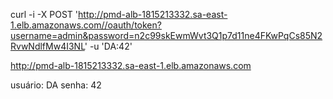curl -i -X POST 'http://pmd-alb-1815213332.sa-east-1.elb.amazonaws.com//oauth/token?username=admin&password=n2c99skEwmWvt3Q1p7d11ne4FKwPqCs85N2RvwNdlfMw4I3NL' -u 'DA:42'

http://pmd-alb-1815213332.sa-east-1.elb.amazonaws.com

usuário: DA
senha: 42


